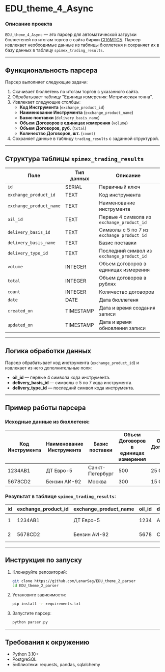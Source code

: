 # EDU_theme_4_Async

### Описание проекта
`EDU_theme_4_Async` — это парсер для автоматической загрузки бюллетеней по итогам торгов с сайта биржи [СПбМТСБ](https://spimex.com/markets/oil_products/trades/results/). Парсер извлекает необходимые данные из таблицы бюллетеня и сохраняет их в базу данных в таблицу `spimex_trading_results`.

---

## Функциональность парсера
Парсер выполняет следующие задачи:

1. Скачивает бюллетень по итогам торгов с указанного сайта.
2. Обрабатывает таблицу "Единица измерения: Метрическая тонна".
3. Извлекает следующие столбцы:
   - **Код Инструмента** (`exchange_product_id`)
   - **Наименование Инструмента** (`exchange_product_name`)
   - **Базис поставки** (`delivery_basis_name`)
   - **Объем Договоров в единицах измерения** (`volume`)
   - **Объем Договоров, руб.** (`total`)
   - **Количество Договоров, шт.** (`count`)
4. Сохраняет данные в таблицу `trading_results` с заданной структурой.

---

## Структура таблицы `spimex_trading_results`

| Поле               | Тип данных | Описание                                      |
|--------------------|------------|-----------------------------------------------|
| `id`               | SERIAL     | Первичный ключ                                |
| `exchange_product_id` | TEXT       | Код инструмента                               |
| `exchange_product_name` | TEXT     | Наименование инструмента                     |
| `oil_id`           | TEXT       | Первые 4 символа из `exchange_product_id`     |
| `delivery_basis_id` | TEXT       | Символы с 5 по 7 из `exchange_product_id`     |
| `delivery_basis_name` | TEXT     | Базис поставки                                |
| `delivery_type_id` | TEXT       | Последний символ из `exchange_product_id`     |
| `volume`           | INTEGER    | Объем договоров в единицах измерения         |
| `total`            | INTEGER    | Объем договоров в рублях                     |
| `count`            | INTEGER    | Количество договоров                         |
| `date`             | DATE       | Дата бюллетеня                                |
| `created_on`       | TIMESTAMP  | Дата и время создания записи                 |
| `updated_on`       | TIMESTAMP  | Дата и время обновления записи               |

---

## Логика обработки данных

Парсер обрабатывает код инструмента (`exchange_product_id`) и извлекает из него дополнительные поля:
- **oil_id** — первые 4 символа кода инструмента.
- **delivery_basis_id** — символы с 5 по 7 кода инструмента.
- **delivery_type_id** — последний символ кода инструмента.

---

## Пример работы парсера

### Исходные данные из бюллетеня:
| Код Инструмента | Наименование Инструмента | Базис поставки   | Объем Договоров в единицах измерения | Объем Договоров, руб. | Количество Договоров, шт. |
|-----------------|--------------------------|------------------|--------------------------------------|-----------------------|---------------------------|
| 1234AB1         | ДТ Евро-5                | Санкт-Петербург  | 500                                  | 25 000 000            | 5                         |
| 5678CD2         | Бензин АИ-92             | Москва           | 300                                  | 15 000 000            | 3                         |

### Результат в таблице `spimex_trading_results`:
| id  | exchange_product_id | exchange_product_name | oil_id | delivery_basis_id | delivery_basis_name | delivery_type_id | volume | total      | count | date       | created_on         | updated_on         |
|-----|---------------------|-----------------------|--------|------------------|---------------------|------------------|--------|------------|-------|------------|-------------------|-------------------|
| 1   | 1234AB1             | ДТ Евро-5             | 1234   | AB               | Санкт-Петербург     | 1                | 500    | 25000000.00 | 5     | 2025-01-04 | 2025-01-04 12:00  | 2025-01-04 12:00  |
| 2   | 5678CD2             | Бензин АИ-92          | 5678   | CD               | Москва              | 2                | 300    | 15000000.00 | 3     | 2025-01-04 | 2025-01-04 12:00  | 2025-01-04 12:00  |

---

## Инструкция по запуску

1. Клонируйте репозиторий:
   ```bash
   git clone https://github.com/LenarSag/EDU_theme_2_parser
   cd EDU_theme_2_parser
   ```

2. Установите зависимости:
   ```bash
   pip install -r requirements.txt
   ```

3. Запустите парсер:
   ```bash
   python parser.py
   ```

---

## Требования к окружению
- Python 3.10+
- PostgreSQL
- Библиотеки: requests, pandas, sqlalchemy


